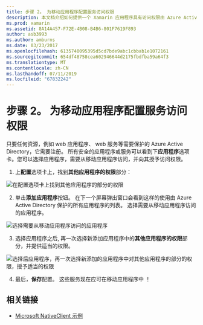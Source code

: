 ```yaml
---
title: 步骤 2。 为移动应用程序配置服务访问权限
description: 本文档介绍如何提供一个 Xamarin 应用程序具有访问权限由 Azure Active Directory 保护的 Azure 应用程序。
ms.prod: xamarin
ms.assetid: 8A14A457-F72E-4B08-B4B6-801F7619F893
author: asb3993
ms.author: amburns
ms.date: 03/23/2017
ms.openlocfilehash: 6135740095395d5cd7bde9abc1cbbab1e1072161
ms.sourcegitcommit: 654df48758cea602946644d2175fbdfba59a64f3
ms.translationtype: MT
ms.contentlocale: zh-CN
ms.lasthandoff: 07/11/2019
ms.locfileid: "67832242"
---
```

# <a name="step-2-configure-service-access-for-mobile-application"></a>步骤 2。 为移动应用程序配置服务访问权限

只要任何资源，例如 web 应用程序、 web 服务等需要保护的 Azure Active Directory，它需要注册。 所有安全的应用程序或服务可以看到下**应用程序**选项卡。您可以选择应用程序，需要从移动应用程序访问，并向其授予访问权限。

1. 上**配置**选项卡上，找到**其他应用程序的权限**部分：

  ![](configure-images/2.1-configure.png "在配置选项卡上找到其他应用程序的部分的权限")

2. 单击**添加应用程序**按钮。 在下一个屏幕弹出窗口会看到这样的使用由 Azure Active Directory 保护的所有应用程序的列表。 选择需要从移动应用程序访问的应用程序。

  ![](configure-images/2.2-add-application.png "选择需要从移动应用程序访问的应用程序")

3. 选择应用程序之后, 再一次选择新添加应用程序中的**其他应用程序的权限**部分，并提供适当的权限。

  ![](configure-images/2.3-permissions.png "选择后应用程序，再一次选择新添加的应用程序中对其他应用程序的部分的权限，授予适当的权限")

4. 最后，**保存**配置。 这些服务现在应可在移动应用程序中 ！



## <a name="related-links"></a>相关链接

- [Microsoft NativeClient 示例](https://github.com/AzureADSamples/NativeClient-MultiTarget-DotNet)
